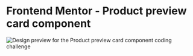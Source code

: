 # Frontend Mentor - Product preview card component

![Design preview for the Product preview card component coding challenge](./product-preview-card-component-main/product-preview-card-component-main/design/mydesign.jpg)

